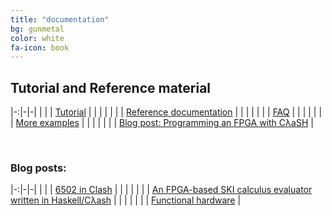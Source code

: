 ```yaml
---
title: "documentation"
bg: gunmetal
color: white
fa-icon: book
---
```

<h2>Tutorial and Reference material</h2>

|-:|-|-|
| <i class="fa fa-book text-white fa-lg"></i> | | [Tutorial](http://hackage.haskell.org/package/clash-prelude/docs/CLaSH-Tutorial.html) |
| | |
| <i class="fa fa-book text-white fa-lg"></i> | | [Reference documentation](http://hackage.haskell.org/package/clash-prelude/docs/CLaSH-Prelude.html) |
| | |
| <i class="fa fa-github-square text-white fa-lg"></i> | | [FAQ](https://github.com/clash-lang/clash-compiler/wiki/FAQ) |
| | |
| <i class="fa fa-book text-white fa-lg"></i> | | [More examples](http://hackage.haskell.org/package/clash-prelude/docs/CLaSH-Examples.html) |
| | |
| <i class="fa fa-globe text-white fa-lg"></i> | | [Blog post: Programming an FPGA with CλaSH](http://christiaanb.github.io/posts/clash-fpga-starter/) |

<br>
<h3>Blog posts:</h3>

|-:|-|-|
| <i class="fa fa-globe text-white fa-lg"></i> | | [6502 in Clash](http://polygonalhell.blogspot.com/2015/09/haskell-and-hardware.html) |
| | |
| <i class="fa fa-globe text-white fa-lg"></i> | | [An FPGA-based SKI calculus evaluator written in Haskell/Cλash](http://yager.io/HaSKI/HaSKI.html) |
| | |
| <i class="fa fa-globe text-white fa-lg"></i> | | [Functional hardware](http://rahne.si/programming/2016/02/28/funcional-hadware.html) |


